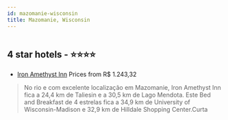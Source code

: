 ```yaml
---
id: mazomanie-wisconsin
title: Mazomanie, Wisconsin
---
```


<center><img src="https://i.travelapi.com/hotels/45000000/44820000/44810100/44810084/549772ee_b.jpg" alt="" /></center>


##  4 star hotels - ⭐️⭐️⭐️⭐️

-    [Iron Amethyst Inn](https://www.hurb.com/br/aud/https://www.hurb.com/br/hotels/mazomanie/iron-amethyst-inn-HT-Z25S?cmp=18055) Prices from R$ 1.243,32
   > No rio e com excelente localização em Mazomanie, Iron Amethyst Inn fica a 24,4 km de Taliesin e a 30,5 km de Lago Mendota.  Este Bed and Breakfast de 4 estrelas fica a 34,9 km de University of Wisconsin-Madison e 32,9 km de Hilldale Shopping Center.Curta 
